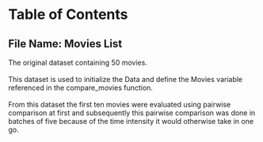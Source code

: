 # Table of Contents

## File Name: Movies List
The original dataset containing 50 movies. <br><br> This dataset is used to initialize the Data and define the Movies variable referenced in the compare_movies function. <br><br> From this dataset the first ten movies were evaluated using pairwise comparison at first and subsequently this pairwise comparison was done in batches of five because of the time intensity it would otherwise take in one go.

